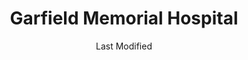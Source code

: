 ---
layout: location-page
date: Last Modified
description: "Local COVID-19 testing is available at Garfield Memorial Hospital in Panguitch, Utah, USA."
permalink: "locations/utah/panguitch/garfield-memorial-hospital/"
tags:
  - locations
  - utah
title: Garfield Memorial Hospital
state: Utah
stateAbbr: UT
hood: "Panguitch"
address: "200 N 400 E"
city: "Panguitch"
zip: "84759"
mapUrl: "http://maps.apple.com/?q=Garfield+Memorial+Hospital&address=200+N+400+E,Panguitch,Utah,84759"
locationType: Drive-thru
phone: "435-676-8811"
website: "https://intermountainhealthcare.org/locations/garfield-memorial-hospital/"
onlineBooking: undefined
closed: undefined
closedUpdate: April 16th, 2020
notes: "Requires phone screen."
days: Weekdays
hours: 9AM-5PM
ctaMessage: Learn more
ctaUrl: "https://intermountainhealthcare.org/locations/garfield-memorial-hospital/"
---